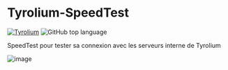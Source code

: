 # Tyrolium-SpeedTest

[![Tyrolium](https://img.shields.io/badge/Copyright-Tyrolium-3960ef?style=flat)](https://tyrolium.fr)
![GitHub top language](https://img.shields.io/github/languages/top/TheMaxium69/Tyrolium-SpeedTest)

SpeedTest pour tester sa connexion avec les serveurs interne de Tyrolium

![image](https://github.com/TheMaxium69/Tyrolium-SpeedTest/assets/63310746/8dc7bb2e-b3e3-4cc7-b980-bcafeb17237d)
